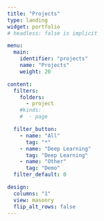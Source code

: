```yaml
---
title: "Projects"
type: landing
widget: portfolio
# headless: false is implicit

menu:
  main:
    identifier: "projects"
    name: "Projects"
    weight: 20

content:
  filters:
    folders:
      - project
    #kinds:
    #  - page

  filter_button:
    - name: "All"
      tag: "*"
    - name: "Deep Learning"
      tag: "Deep Learning"
    - name: "Other"
      tag: "Demo"
  filter_default: 0

design:
  columns: "1"
  view: masonry
  flip_alt_rows: false
---
```

